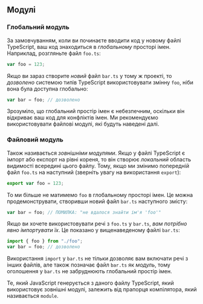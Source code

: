 ## Модулі

### Глобальний модуль

За замовчуванням, коли ви починаєте вводити код у новому файлі TypeScript, ваш код знаходиться в *глобальному* просторі імен. Наприклад, розгляньте файл `foo.ts`:

```ts
var foo = 123;
```

Якщо ви зараз створите *новий* файл `bar.ts` у тому ж проекті, то *дозволено* системою типів TypeScript використовувати змінну `foo`, ніби вона була доступна глобально:

```ts
var bar = foo; // дозволено
```
Зрозуміло, що глобальний простір імен є небезпечним, оскільки він відкриває ваш код для конфліктів імен. Ми рекомендуємо використовувати файлові модулі, які будуть наведені далі.

### Файловий модуль
Також називається *зовнішніми модулями*. Якщо у файлі TypeScript є імпорт або експорт на рівні кореня, то він створює *локальний* область видимості всередині цього файлу. Тому, якщо ми змінимо попередній файл `foo.ts` на наступний (зверніть увагу на використання `export`):

```ts
export var foo = 123;
```

То ми більше не матимемо `foo` в глобальному просторі імен. Це можна продемонструвати, створивши новий файл `bar.ts` наступного змісту:

```ts
var bar = foo; // ПОМИЛКА: "не вдалося знайти ім'я 'foo'"
```

Якщо ви хочете використовувати речі з `foo.ts` у `bar.ts`, *вам потрібно явно імпортувати їх*. Це показано у вищенаведеному файлі `bar.ts`:

```ts
import { foo } from "./foo";
var bar = foo; // дозволено
```
Використання `import` у `bar.ts` не тільки дозволяє вам включати речі з інших файлів, але також позначає файл `bar.ts` як *модуль*, тому оголошення у `bar.ts` не забруднюють глобальний простір імен.

Те, який JavaScript генерується з даного файлу TypeScript, який використовує зовнішні модулі, залежить від прапорця компілятора, який називається `module`.